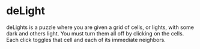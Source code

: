 # deLight
deLights is a puzzle where you are given a grid of cells, or lights, with some dark and others light. You must turn them all off by clicking on the cells. Each click toggles that cell and each of its immediate neighbors.

